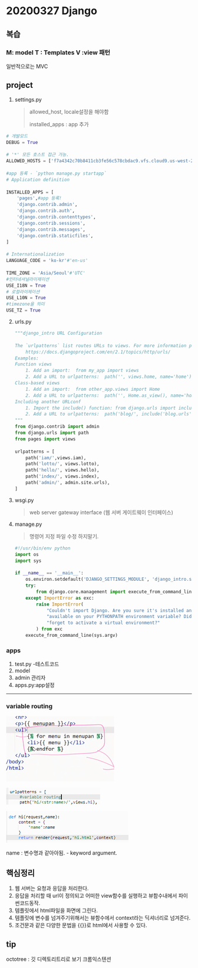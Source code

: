 # 20200327 Django

## 복습

### M: model T : Templates V :view 패턴

일반적으로는 MVC

## project

1. settings.py

   > allowed_host, locale설정을 해야함
   >
   > installed_apps : app 추가

```python
# 개발모드
DEBUG = True 

# '*' 모든 호스트 접근 가능. 
ALLOWED_HOSTS = ['f7a4342c70b8411cb3fe56c578cbdac9.vfs.cloud9.us-west-2.amazonaws.com']

#app 등록 - `python manage.py startapp`
# Application definition

INSTALLED_APPS = [
    'pages',#app 등록!
    'django.contrib.admin',
    'django.contrib.auth',
    'django.contrib.contenttypes',
    'django.contrib.sessions',
    'django.contrib.messages',
    'django.contrib.staticfiles',
]

# Internationalization
LANGUAGE_CODE = 'ko-kr'#'en-us'

TIME_ZONE = 'Asia/Seoul'#'UTC'
#인터네셔널라이제이션
USE_I18N = True 
# 로컬라이제이션 
USE_L10N = True 
#timezone을 의미
USE_TZ = True


```

2. urls.py

   ```py
   """django_intro URL Configuration
   
   The `urlpatterns` list routes URLs to views. For more information please see:
       https://docs.djangoproject.com/en/2.1/topics/http/urls/
   Examples:
   Function views
       1. Add an import:  from my_app import views
       2. Add a URL to urlpatterns:  path('', views.home, name='home')
   Class-based views
       1. Add an import:  from other_app.views import Home
       2. Add a URL to urlpatterns:  path('', Home.as_view(), name='home')
   Including another URLconf
       1. Import the include() function: from django.urls import include, path
       2. Add a URL to urlpatterns:  path('blog/', include('blog.urls'))
   """
   from django.contrib import admin
   from django.urls import path
   from pages import views
   
   urlpatterns = [
       path('iam/',views.iam),
       path('lotto/', views.lotto),
       path('hello/', views.hello),
       path('index/', views.index),
       path('admin/', admin.site.urls),
   ]
   
   ```

   

3. wsgi.py

   > web server gateway interface (웹 서버 게이트웨이 인터페이스)

4. manage.py

   > 명령어 지정 파일 수정 하지말기.

   ```py
   #!/usr/bin/env python
   import os
   import sys
   
   if __name__ == '__main__':
       os.environ.setdefault('DJANGO_SETTINGS_MODULE', 'django_intro.settings')
       try:
           from django.core.management import execute_from_command_line
       except ImportError as exc:
           raise ImportError(
               "Couldn't import Django. Are you sure it's installed and "
               "available on your PYTHONPATH environment variable? Did you "
               "forget to activate a virtual environment?"
           ) from exc
       execute_from_command_line(sys.argv)
   ```

### apps

1. test.py -테스트코드
2. model
3. admin 관리자
4. apps.py:app설정

------

### variable routing



![image-20200327102832847](assets/image-20200327102832847.png)

![image-20200327104029314](assets/image-20200327104029314.png)

![image-20200327104128720](assets/image-20200327104128720.png)

name : 변수명과 같아아됨. - keyword argument.

## 핵심정리

1. 웹 서버는 요청과 응답을 처리한다.
2. 응답을 처리할 때 url이 정의되고 어떠한 view함수를 실행하고 뷰함수내에서 파이썬코드동작.
3. 템플릿에서 html파일을 화면에 그린다.
4. 템플릿에 변수를 넘겨주기위해서는 뷰함수에서 context라는 딕셔너리로 넘겨준다.
5. 조건문과 같은 다양한 문법을 {{}}로 html에서 사용할 수 있다.



## tip

octotree : 깃 디렉토리트리로 보기 크롬익스텐션

